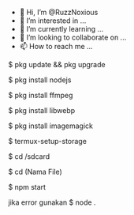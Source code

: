 - 👋 Hi, I’m @RuzzNoxious
- 👀 I’m interested in ...
- 🌱 I’m currently learning ...
- 💞️ I’m looking to collaborate on ...
- 📫 How to reach me ...

<!---
RuzzNoxious/RuzzNoxious is a ✨ special ✨ repository because its `README.md` (this file) appears on your GitHub profile.
You can click the Preview link to take a look at your changes.
--->
$ pkg update && pkg upgrade

$ pkg install nodejs

$ pkg install ffmpeg 

$ pkg install libwebp 

$ pkg install imagemagick 

$ termux-setup-storage

$ cd /sdcard

$ cd (Nama File)

$ npm start

jika error gunakan
$ node . 
